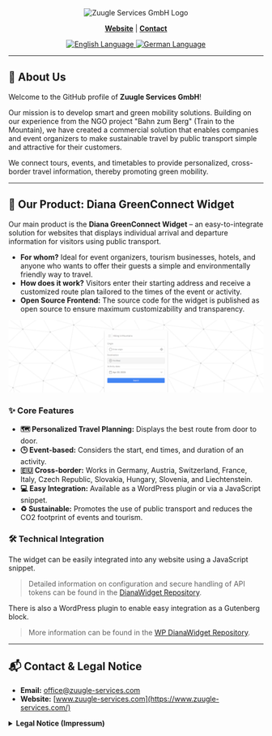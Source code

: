<div align="center">
  <img src="https://github.com/user-attachments/assets/75eaceeb-d09f-4ca5-a35c-2e8cd451f473" alt="Zuugle Services GmbH Logo" width="400"/>
  <p>
    <a href="https://www.zuugle-services.com/"><strong>Website</strong></a> |
    <a href="mailto:office@zuugle-services.com"><strong>Contact</strong></a>
  </p>
</div>

<div align="center">
  <a href="https://github.com/zuugle-services/.github/blob/main/profile/README.md">
    <img src="https://img.shields.io/badge/lang-en-red.svg" alt="English Language">
  </a>
  <a href="https://github.com/zuugle-services/.github/blob/main/profile/README.de.md">
    <img src="https://img.shields.io/badge/lang-de-yellow.svg" alt="German Language">
  </a>
</div>

---

## 👋 About Us

Welcome to the GitHub profile of **Zuugle Services GmbH**!

Our mission is to develop smart and green mobility solutions. Building on our experience from the NGO project "Bahn zum Berg" (Train to the Mountain), we have created a commercial solution that enables companies and event organizers to make sustainable travel by public transport simple and attractive for their customers.

We connect tours, events, and timetables to provide personalized, cross-border travel information, thereby promoting green mobility.

---

## 🚀 Our Product: Diana GreenConnect Widget

Our main product is the **Diana GreenConnect Widget** – an easy-to-integrate solution for websites that displays individual arrival and departure information for visitors using public transport.

- **For whom?** Ideal for event organizers, tourism businesses, hotels, and anyone who wants to offer their guests a simple and environmentally friendly way to travel.
- **How does it work?** Visitors enter their starting address and receive a customized route plan tailored to the times of the event or activity.
- **Open Source Frontend:** The source code for the widget is published as open source to ensure maximum customizability and transparency.

<div align="center">
  <img src="https://raw.githubusercontent.com/zuugle-services/DianaWidget/main/img/preview.png" alt="Diana GreenConnect Widget Preview" width=""/>
</div>

### ✨ Core Features

- **🗺️ Personalized Travel Planning:** Displays the best route from door to door.
- **🕒 Event-based:** Considers the start, end times, and duration of an activity.
- **🇪🇺 Cross-border:** Works in Germany, Austria, Switzerland, France, Italy, Czech Republic, Slovakia, Hungary, Slovenia, and Liechtenstein.
- **💻 Easy Integration:** Available as a WordPress plugin or via a JavaScript snippet.
- **♻️ Sustainable:** Promotes the use of public transport and reduces the CO2 footprint of events and tourism.

### 🛠️ Technical Integration

The widget can be easily integrated into any website using a JavaScript snippet.
> Detailed information on configuration and secure handling of API tokens can be found in the [DianaWidget Repository](https://github.com/zuugle-services/DianaWidget).

There is also a WordPress plugin to enable easy integration as a Gutenberg block.
> More information can be found in the [WP DianaWidget Repository](https://github.com/zuugle-services/wp-diana-widget).

---

## 📬 Contact & Legal Notice

- **Email:** [office@zuugle-services.com](mailto:office@zuugle-services.com)
- **Website:** [www.zuugle-services.com](https://www.zuugle-services.com/)

<details>
  <summary><strong>Legal Notice (Impressum)</strong></summary>
  <p>
    <strong>Zuugle Services GmbH</strong><br>
    Blutgasse 9/3<br>
    A-1010 Vienna, Austria<br>
    Commercial Register Court Vienna: FN 610812 d<br>
    VAT Identification Number: ATU79853525<br>
    European Commission PIC: 880412838
  </p>
</details>
